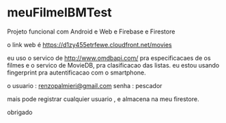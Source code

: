 # meuFilmeIBMTest


Projeto funcional com Android e Web e Firebase e Firestore

o link web é https://d1zy455etrfewe.cloudfront.net/movies

eu uso o servico de http://www.omdbapi.com/ pra especificacaes de os filmes e o servico de MovieDB, pra clasificacao das listas.
eu estou usando fingerprint pra autentificacao com o smartphone.

o usuario : renzopalmieri@gmail.com
senha : pescador

mais pode registrar cualquier usuario , e almacena na meu firestore.

obrigado

